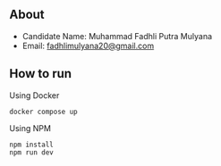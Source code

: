 ## About
- Candidate Name: Muhammad Fadhli Putra Mulyana
- Email: fadhlimulyana20@gmail.com

## How to run
Using Docker
```
docker compose up
```

Using NPM
```
npm install
npm run dev
```